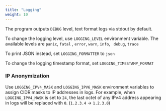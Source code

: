 ```yaml
---
title: "Logging"
weight: 10
---
```


The program outputs `DEBUG` level, text format logs via stdout by default.

To change the logging level, use `LOGGING_LEVEL` environment variable. The available levels are `panic`, `fatal`
, `error`, `warn`, `info`, ` debug`, `trace`

To print JSON instead, set `LOGGING_FORMATTER` to `json`

To change the logging timestamp format, set `LOGGING_TIMESTAMP_FORMAT`

### IP Anonymization

Use `LOGGING_IPV4_MASK` and `LOGGING_IPV6_MASK` environment variables to assign CIDR masks to IP addresses in logs. For example, when `LOGGING_IPV4_MASK` is set to `24`, the last octet of any IPv4 address appearing in logs will be replaced with `0`. (`1.2.3.4` -> `1.2.3.0`)